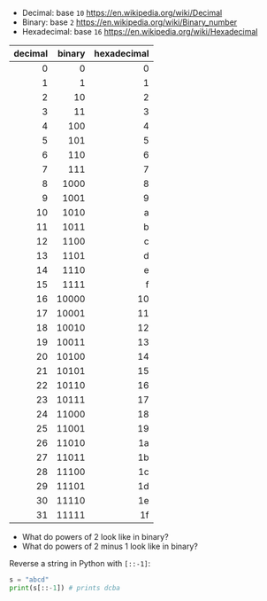 - Decimal: base `10` https://en.wikipedia.org/wiki/Decimal
- Binary: base `2` https://en.wikipedia.org/wiki/Binary_number
- Hexadecimal: base `16` https://en.wikipedia.org/wiki/Hexadecimal

| decimal<br/> | binary<br/> | hexadecimal<br/> |
| -----------: | ----------: | ---------------: |
|            0 |           0 |                0 |
|            1 |           1 |                1 |
|            2 |          10 |                2 |
|            3 |          11 |                3 |
|            4 |         100 |                4 |
|            5 |         101 |                5 |
|            6 |         110 |                6 |
|            7 |         111 |                7 |
|            8 |        1000 |                8 |
|            9 |        1001 |                9 |
|           10 |        1010 |                a |
|           11 |        1011 |                b |
|           12 |        1100 |                c |
|           13 |        1101 |                d |
|           14 |        1110 |                e |
|           15 |        1111 |                f |
|           16 |       10000 |               10 |
|           17 |       10001 |               11 |
|           18 |       10010 |               12 |
|           19 |       10011 |               13 |
|           20 |       10100 |               14 |
|           21 |       10101 |               15 |
|           22 |       10110 |               16 |
|           23 |       10111 |               17 |
|           24 |       11000 |               18 |
|           25 |       11001 |               19 |
|           26 |       11010 |               1a |
|           27 |       11011 |               1b |
|           28 |       11100 |               1c |
|           29 |       11101 |               1d |
|           30 |       11110 |               1e |
|           31 |       11111 |               1f |

- What do powers of 2 look like in binary?
- What do powers of 2 minus 1 look like in binary?

Reverse a string in Python with `[::-1]`:

```py
s = "abcd"
print(s[::-1]) # prints dcba
```

